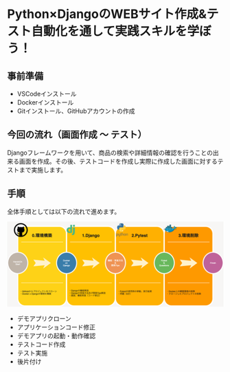 # Python×DjangoのWEBサイト作成&テスト自動化を通して実践スキルを学ぼう！

## 事前準備
- VSCodeインストール
- Dockerインストール
- Gitインストール、GitHubアカウントの作成


## 今回の流れ（画面作成 ～ テスト）
Djangoフレームワークを用いて、商品の検索や詳細情報の確認を行うことの出来る画面を作成。その後、テストコードを作成し実際に作成した画面に対するテストまで実施します。
  

## 手順
全体手順としては以下の流れで進めます。

![](./img/23.png)

- デモアプリクローン
- アプリケーションコード修正
- デモアプリの起動・動作確認
- テストコード作成
- テスト実施
- 後片付け
